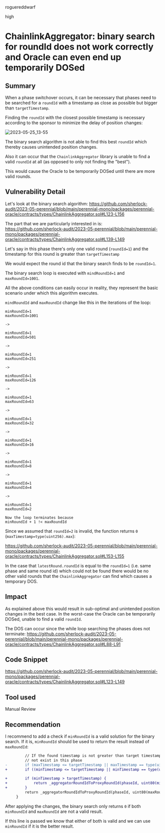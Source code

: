 roguereddwarf

high

# ChainlinkAggregator: binary search for roundId does not work correctly and Oracle can even end up temporarily DOSed

## Summary
When a phase switchover occurs, it can be necessary that phases need to be searched for a `roundId` with a timestamp as close as possible but bigger than `targetTimestamp`.

Finding the `roundId` with the closest possible timestamp is necessary according to the sponsor to minimize the delay of position changes:

![2023-05-25_13-55](https://github.com/roguereddwarf/images/assets/118631472/0eb0a93b-1a5e-41b2-91c4-884a51aed432)

The binary search algorithm is not able to find this best `roundId` which thereby causes unintended position changes.

Also it can occur that the `ChainlinkAggregator` library is unable to find a valid `roundId` at all (as opposed to only not finding the "best").

This would cause the Oracle to be temporarily DOSed until there are more valid rounds.

## Vulnerability Detail
Let's look at the binary search algorithm:
https://github.com/sherlock-audit/2023-05-perennial/blob/main/perennial-mono/packages/perennial-oracle/contracts/types/ChainlinkAggregator.sol#L123-L156

The part that we are particularly interested in is:
https://github.com/sherlock-audit/2023-05-perennial/blob/main/perennial-mono/packages/perennial-oracle/contracts/types/ChainlinkAggregator.sol#L139-L149

Let's say in this phase there's only one valid round (`roundId=1`) and the timestamp for this round is greater than `targetTimestamp`

We would expect the round id that the binary search finds to be `roundId=1`.

The binary search loop is executed with `mindRoundId=1` and `maxRoundId=1001`.

All the above conditions can easily occur in reality, they represent the basic scenario under which this algorithm executes.

`mindRoundId` and `maxRoundId` change like this in the iterations of the loop:

```text
minRoundId=1
maxRoundId=1001

-> 

minRoundId=1
maxRoundId=501

-> 

minRoundId=1
maxRoundId=251

-> 

minRoundId=1
maxRoundId=126

-> 

minRoundId=1
maxRoundId=63

-> 

minRoundId=1
maxRoundId=32

-> 

minRoundId=1
maxRoundId=16

-> 

minRoundId=1
maxRoundId=8

-> 

minRoundId=1
maxRoundId=4

-> 

minRoundId=1
maxRoundId=2

Now the loop terminates because
minRoundId + 1 !< maxRoundId

```

Since we assumed that `roundId=2` is invalid, the function returns `0` (`maxTimestamp=type(uint256).max`):

https://github.com/sherlock-audit/2023-05-perennial/blob/main/perennial-mono/packages/perennial-oracle/contracts/types/ChainlinkAggregator.sol#L153-L155

In the case that `latestRound.roundId` is equal to the `roundId=1`  (i.e. same phase and same round id) which could not be found there would be no other valid rounds that the `ChainlinkAggregator` can find which causes a temporary DOS.

## Impact
As explained above this would result in sub-optimal and unintended position changes in the best case.
In the worst-case the Oracle can be temporarily DOSed, unable to find a valid `roundId`.

The DOS can occur since the while loop searching the phases does not terminate:
https://github.com/sherlock-audit/2023-05-perennial/blob/main/perennial-mono/packages/perennial-oracle/contracts/types/ChainlinkAggregator.sol#L88-L91

## Code Snippet
https://github.com/sherlock-audit/2023-05-perennial/blob/main/perennial-mono/packages/perennial-oracle/contracts/types/ChainlinkAggregator.sol#L123-L149

## Tool used
Manual Review

## Recommendation
I recommend to add a check if `minRoundId` is a valid solution for the binary search.
If it is, `minRoundId` should be used to return the result instead of `maxRoundId`:

```diff
         // If the found timestamp is not greater than target timestamp or no max was found, then the desired round does
         // not exist in this phase
-        if (maxTimestamp <= targetTimestamp || maxTimestamp == type(uint256).max) return 0;
+        if ((minTimestamp <= targetTimestamp || minTimestamp == type(uint256).max) && (maxTimestamp <= targetTimestamp || maxTimestamp == type(uint256).max)) return 0;
 
+        if (minTimestamp > targetTimestamp) {
+            return _aggregatorRoundIdToProxyRoundId(phaseId, uint80(minRoundId));
+        }
         return _aggregatorRoundIdToProxyRoundId(phaseId, uint80(maxRoundId));
     }
```

After applying the changes, the binary search only returns `0` if both `minRoundId` and `maxRoundId` are not a valid result.

If this line is passed we know that either of both is valid and we can use `minRoundId` if it is the better result.
